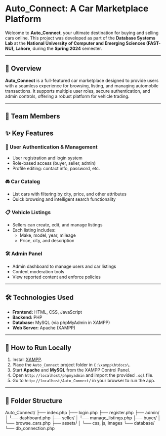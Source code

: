 # Auto_Connect: A Car Marketplace Platform

Welcome to **Auto_Connect**, your ultimate destination for buying and selling cars online. This project was developed as part of the **Database Systems Lab** at the **National University of Computer and Emerging Sciences (FAST-NU), Lahore**, during the **Spring 2024** semester.

---

## 🚗 Overview

**Auto_Connect** is a full-featured car marketplace designed to provide users with a seamless experience for browsing, listing, and managing automobile transactions. It supports multiple user roles, secure authentication, and admin controls, offering a robust platform for vehicle trading.

---

## 👥 Team Members




## ✨ Key Features

### 🔐 User Authentication & Management
- User registration and login system
- Role-based access (buyer, seller, admin)
- Profile editing: contact info, password, etc.

### 🚘 Car Catalog
- List cars with filtering by city, price, and other attributes
- Quick browsing and intelligent search functionality

### 📋 Vehicle Listings
- Sellers can create, edit, and manage listings
- Each listing includes:
  - Make, model, year, mileage
  - Price, city, and description

### 🛠 Admin Panel
- Admin dashboard to manage users and car listings
- Content moderation tools
- View reported content and enforce policies

---

## 🛠 Technologies Used

- **Frontend:** HTML, CSS, JavaScript
- **Backend:** PHP
- **Database:** MySQL (via phpMyAdmin in XAMPP)
- **Web Server:** Apache (XAMPP)

---

## 🚀 How to Run Locally

1. Install [XAMPP](https://www.apachefriends.org).
2. Place the `Auto_Connect` project folder in `C:\xampp\htdocs\`.
3. Start **Apache** and **MySQL** from the XAMPP Control Panel.
4. Open `http://localhost/phpmyadmin` and import the provided `.sql` file.
5. Go to `http://localhost/Auto_Connect/` in your browser to run the app.

---

## 📁 Folder Structure

Auto_Connect/
├── index.php
├── login.php
├── register.php
├── admin/
│ └── dashboard.php
├── seller/
│ └── manage_listings.php
├── buyer/
│ └── browse_cars.php
├── assets/
│ └── css, js, images
└── database/
└── db_connection.php

